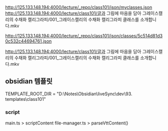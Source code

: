 http://125.133.148.194:4000/lecture/_repo/class101/json/myclasses.json
http://125.133.148.194:4000/lecture/class101/글과 그림에 마음을 담아 그레이스캘리의 수채화 캘리그라피/001_그레이스캘리의 수채화 캘리그라피 클래스를 소개합니다.mkv

http://125.133.148.194:4000/lecture/_repo/class101/json/classes/5c514d81d30c532c44694761.json

http://125.133.148.194:4000/lecture/class101/글과 그림에 마음을 담아 그레이스캘리의 수채화 캘리그라피/001_그레이스캘리의 수채화 캘리그라피 클래스를 소개합니다.mkv


## obsidian 템플릿

TEMPLATE_ROOT_DIR = "D:\Notes\Obsidian\liveSync\dev\93. templates\class101"


### script

main.ts > scriptContent
file-manager.ts > parseVttContent()






